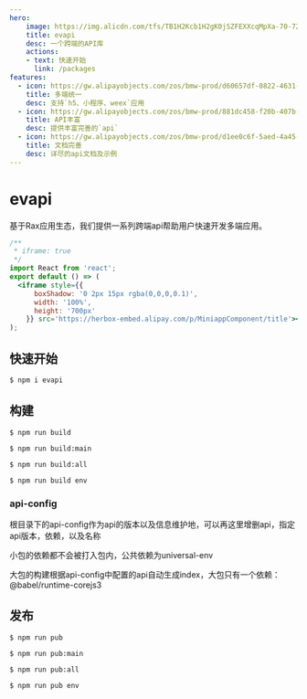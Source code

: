 ```yaml
---
hero:
    image: https://img.alicdn.com/tfs/TB1H2Kcb1H2gK0jSZFEXXcqMpXa-70-72.png
    title: evapi
    desc: 一个跨端的API库
    actions:
    - text: 快速开始
      link: /packages
features:
  - icon: https://gw.alipayobjects.com/zos/bmw-prod/d60657df-0822-4631-9d7c-e7a869c2f21c/k79dmz3q_w126_h126.png
    title: 多端统一
    desc: 支持`h5、小程序、weex`应用
  - icon: https://gw.alipayobjects.com/zos/bmw-prod/881dc458-f20b-407b-947a-95104b5ec82b/k79dm8ih_w144_h144.png
    title: API丰富
    desc: 提供丰富完善的`api`
  - icon: https://gw.alipayobjects.com/zos/bmw-prod/d1ee0c6f-5aed-4a45-a507-339a4bfe076c/k7bjsocq_w144_h144.png
    title: 文档完善
    desc: 详尽的api文档及示例 
---
```


# evapi

基于Rax应用生态，我们提供一系列跨端api帮助用户快速开发多端应用。

```jsx | inline
/**
 * iframe: true
 */
import React from 'react';
export default () => (
  <iframe style={{
      boxShadow: '0 2px 15px rgba(0,0,0,0.1)',
      width: '100%',
      height: '700px'
    }} src='https://herbox-embed.alipay.com/p/MiniappComponent/title'></iframe>
);
```

## 快速开始
```bash
$ npm i evapi
```

## 构建
```全部构建
$ npm run build
```

```构建大包
$ npm run build:main
```

```构建全部小包
$ npm run build:all
```

```构建单个指定小包
$ npm run build env
```

### api-config
根目录下的api-config作为api的版本以及信息维护地，可以再这里增删api，指定api版本，依赖，以及名称

小包的依赖都不会被打入包内，公共依赖为universal-env

大包的构建根据api-config中配置的api自动生成index，大包只有一个依赖：@babel/runtime-corejs3


## 发布
```全部发布
$ npm run pub
```

```发布大包
$ npm run pub:main
```

```发布全部小包
$ npm run pub:all
```

```发布单个指定小包
$ npm run pub env
```
